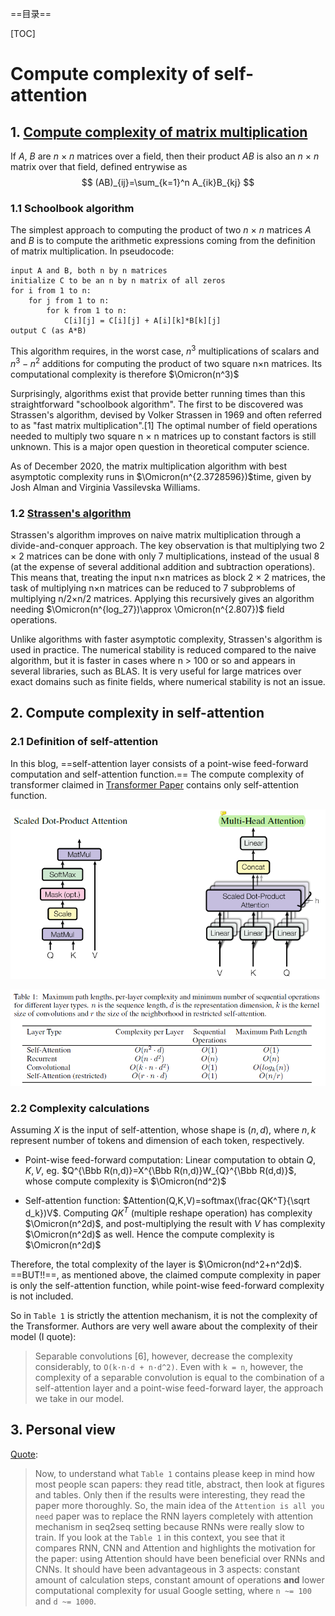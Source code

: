 ==目录==

[TOC]

# Compute complexity of self-attention

## 1. [Compute complexity of matrix multiplication](https://en.wikipedia.org/wiki/Computational_complexity_of_matrix_multiplication)

If *A*, *B* are *n* × *n* matrices over a field, then their product *AB* is also an *n* × *n* matrix over that field, defined entrywise as
$$
(AB)_{ij}=\sum_{k=1}^n A_{ik}B_{kj}
$$

### 1.1 Schoolbook algorithm

The simplest approach to computing the product of two *n* × *n* matrices *A* and *B* is to compute the arithmetic expressions coming from the definition of matrix multiplication. In pseudocode:

```pseudocode
input A and B, both n by n matrices
initialize C to be an n by n matrix of all zeros
for i from 1 to n:
    for j from 1 to n:
        for k from 1 to n:
            C[i][j] = C[i][j] + A[i][k]*B[k][j]
output C (as A*B)
```

This algorithm requires, in the worst case, $n^3$ multiplications of scalars and $n^3-n^2$ additions for computing the product of two square n×n matrices. Its computational complexity is therefore $\Omicron(n^3)$

Surprisingly, algorithms exist that provide better running times than this straightforward "schoolbook algorithm". The first to be discovered was Strassen's algorithm, devised by Volker Strassen in 1969 and often referred to as "fast matrix multiplication".[1] The optimal number of field operations needed to multiply two square n × n matrices up to constant factors is still unknown. This is a major open question in theoretical computer science.

As of December 2020, the matrix multiplication algorithm with best asymptotic complexity runs in $\Omicron(n^{2.3728596})$time, given by Josh Alman and Virginia Vassilevska Williams.

### 1.2 [Strassen's algorithm](https://en.wikipedia.org/wiki/Strassen_algorithm)

Strassen's algorithm improves on naive matrix multiplication through a divide-and-conquer approach. The key observation is that multiplying two 2 × 2 matrices can be done with only 7 multiplications, instead of the usual 8 (at the expense of several additional addition and subtraction operations). This means that, treating the input n×n matrices as block 2 × 2 matrices, the task of multiplying n×n matrices can be reduced to 7 subproblems of multiplying n/2×n/2 matrices. Applying this recursively gives an algorithm needing $\Omicron(n^{log_27})\approx \Omicron(n^{2.807})$ field operations.

Unlike algorithms with faster asymptotic complexity, Strassen's algorithm is used in practice. The numerical stability is reduced compared to the naive algorithm, but it is faster in cases where n > 100 or so and appears in several libraries, such as BLAS. It is very useful for large matrices over exact domains such as finite fields, where numerical stability is not an issue.

## 2. Compute complexity in self-attention

### 2.1 Definition of self-attention

 In this blog, ==self-attention layer consists of a point-wise feed-forward computation and self-attention function.== The compute complexity of transformer claimed in [Transformer Paper](https://arxiv.org/abs/1706.03762) contains only self-attention function.

![selfattention](figures/self_attention.png)

![complexity](figures/compute_complex.png)

### 2.2 Complexity calculations

Assuming $X$ is the input of self-attention, whose shape is $(n,d)$, where $n, k$ represent number of tokens and dimension of each token, respectively.

- Point-wise feed-forward computation: Linear computation to obtain $Q,K,V$, eg. $Q^{\Bbb R(n,d)}=X^{\Bbb R(n,d)}W_{Q}^{\Bbb R(d,d)}$, whose compute complexity is $\Omicron(nd^2)$

- Self-attention function: $Attention(Q,K,V)=softmax(\frac{QK^T}{\sqrt d_k})V$. Computing $QK^T$ (multiple reshape operation) has complexity $\Omicron(n^2d)$, and post-multiplying the result with $V$ has complexity $\Omicron(n^2d)$ as well. Hence the compute complexity is $\Omicron(n^2d)$

Therefore, the total complexity of the layer is $\Omicron(nd^2+n^2d)$. ==BUT!!==, as mentioned above, the claimed compute complexity in paper is only the self-attention function, while point-wise feed-forward complexity is not included.

So  in `Table 1` is strictly the attention mechanism, it is not the complexity of the Transformer. Authors are very well aware about the complexity of their model (I quote):

> Separable convolutions [6], however, decrease the complexity considerably, to `O(k·n·d + n·d^2)`. Even with `k = n`, however, the complexity of a separable convolution is equal to the combination of a self-attention layer and a point-wise feed-forward layer, the approach we take in our model.

## 3. Personal view

[Quote](https://stackoverflow.com/questions/65703260/computational-complexity-of-self-attention-in-the-transformer-model):

> Now, to understand what `Table 1` contains please keep in mind how most people scan papers: they read title, abstract, then look at figures and tables. Only then if the results were interesting, they read the paper more thoroughly. So, the main idea of the `Attention is all you need` paper was to replace the RNN layers completely with attention mechanism in seq2seq setting because RNNs were really slow to train. If you look at the `Table 1` in this context, you see that it compares RNN, CNN and Attention and highlights the motivation for the paper: using Attention should have been beneficial over RNNs and CNNs. It should have been advantageous in 3 aspects: constant amount of calculation steps, constant amount of operations **and** lower computational complexity for usual Google setting, where `n ~= 100` and `d ~= 1000`. 
